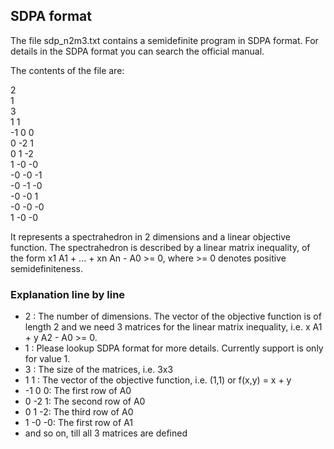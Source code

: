## SDPA format

The file sdp_n2m3.txt contains a semidefinite program in SDPA format. For details in the SDPA format you can
search the official manual.

The contents of the file are:

2 <br>
1<br>
3<br>
1 1<br>
-1  0  0<br>
 0 -2  1<br>
 0  1 -2<br>
 1 -0 -0<br>
-0 -0 -1<br>
-0 -1 -0<br>
-0 -0  1<br>
-0 -0 -0<br>
 1 -0 -0
 
It represents a spectrahedron in 2 dimensions and a linear objective function. The spectrahedron is described
by a linear matrix inequality, of the form x1 A1 + ... + xn An - A0 >= 0, where >= 0 denotes positive semidefiniteness.

### Explanation line by line
- 2 : The number of dimensions. The vector of the objective function is of length 2 and we need 3 matrices for 
   the linear matrix inequality, i.e. x A1 + y A2 - A0 >= 0.
- 1 : Please lookup SDPA format for more details. Currently support is only for value 1.
- 3 : The size of the matrices, i.e. 3x3
- 1 1 : The vector of the objective function, i.e. (1,1) or f(x,y) = x + y
- -1  0  0: The first row of A0
- 0 -2  1: The second row of A0
- 0  1 -2: The third row of A0
- 1 -0 -0: The first row of A1
- and so on, till all 3 matrices are defined